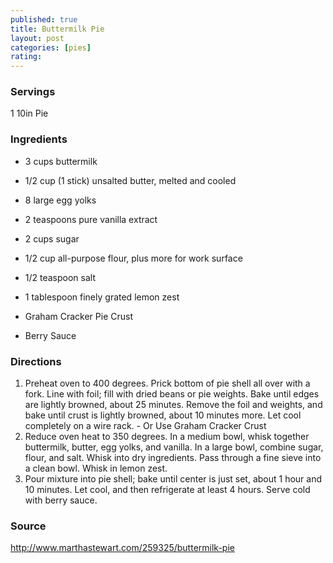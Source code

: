 ```yaml
---
published: true
title: Buttermilk Pie
layout: post
categories: [pies]
rating: 
---
```

### Servings
1 10in Pie

### Ingredients
- 3 cups buttermilk
- 1/2 cup (1 stick) unsalted butter, melted and cooled
- 8 large egg yolks
- 2 teaspoons pure vanilla extract
- 2 cups sugar
- 1/2 cup all-purpose flour, plus more for work surface
- 1/2 teaspoon salt
- 1 tablespoon finely grated lemon zest

- Graham Cracker Pie Crust
- Berry Sauce

### Directions
1. Preheat oven to 400 degrees. Prick bottom of pie shell all over with a fork. Line with foil; fill with dried beans or pie weights. Bake until edges are lightly browned, about 25 minutes. Remove the foil and weights, and bake until crust is lightly browned, about 10 minutes more. Let cool completely on a wire rack. - Or Use Graham Cracker Crust
2. Reduce oven heat to 350 degrees. In a medium bowl, whisk together buttermilk, butter, egg yolks, and vanilla. In a large bowl, combine sugar, flour, and salt. Whisk into dry ingredients. Pass through a fine sieve into a clean bowl. Whisk in lemon zest.
3. Pour mixture into pie shell; bake until center is just set, about 1 hour and 10 minutes. Let cool, and then refrigerate at least 4 hours. Serve cold with berry sauce.

### Source
<a href="http://www.marthastewart.com/259325/buttermilk-pie" target="new">http://www.marthastewart.com/259325/buttermilk-pie</a>
